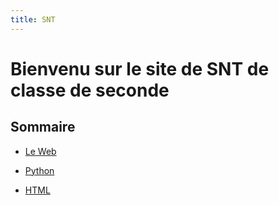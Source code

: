 ```yaml
---
title: SNT
---
```


# Bienvenu sur le site de SNT de classe de seconde

Sommaire
--

- [Le Web](./WEB/SOMMAIRE.md)
  
- [Python](./PYTHON/VARIABLE.md)
  
- [HTML](./HTML/SOMMAIRE.md)
